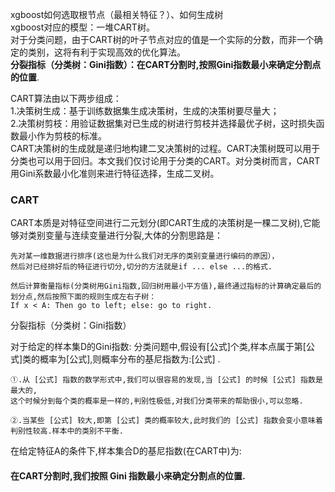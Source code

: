 xgboost如何选取根节点（最相关特征？）、如何生成树   
xgboost对应的模型：一堆CART树。   
对于分类问题，由于CART树的叶子节点对应的值是一个实际的分数，而非一个确定的类别，这将有利于实现高效的优化算法。    
**分裂指标（分类树：Gini指数）：在CART分割时,按照Gini指数最小来确定分割点的位置**. 

CART算法由以下两步组成：   
1.决策树生成：基于训练数据集生成决策树，生成的决策树要尽量大；    
2.决策树剪枝：用验证数据集对已生成的树进行剪枝并选择最优子树，这时损失函数最小作为剪枝的标准。    
CART决策树的生成就是递归地构建二叉决策树的过程。CART决策树既可以用于分类也可以用于回归。本文我们仅讨论用于分类的CART。对分类树而言，CART用Gini系数最小化准则来进行特征选择，生成二叉树。

### CART
CART本质是对特征空间进行二元划分(即CART生成的决策树是一棵二叉树),它能够对类别变量与连续变量进行分裂,大体的分割思路是：
```
先对某一维数据进行排序(这也是为什么我们对无序的类别变量进行编码的原因），
然后对已经排好后的特征进行切分,切分的方法就是if ... else ...的格式.

然后计算衡量指标(分类树用Gini指数,回归树用最小平方值),最终通过指标的计算确定最后的划分点,然后按照下面的规则生成左右子树：
If x < A: Then go to left; else: go to right.
```
分裂指标（分类树：Gini指数）

对于给定的样本集D的Gini指数: 分类问题中,假设有[公式]个类,样本点属于第[公式]类的概率为[公式],则概率分布的基尼指数为:[公式] .
```
①.从 [公式] 指数的数学形式中,我们可以很容易的发现,当 [公式] 的时候 [公式] 指数是最大的,
这个时候分到每个类的概率是一样的,判别性极低,对我们分类带来的帮助很小,可以忽略.

②.当某些 [公式] 较大,即第 [公式] 类的概率较大,此时我们的 [公式] 指数会变小意味着判别性较高.样本中的类别不平衡.
```
在给定特征A的条件下,样本集合D的基尼指数(在CART中)为:

#### 在CART分割时,我们按照 Gini 指数最小来确定分割点的位置.
